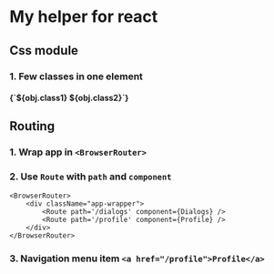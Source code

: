 # My helper for react

## Css module

### 1. Few classes in one element
#### {\`${obj.class1} ${obj.class2}\`}

## Routing

### 1. Wrap app in `<BrowserRouter>`
### 2. Use `Route` with `path` and `component`
	<BrowserRouter>
		<div className="app-wrapper">
			<Route path='/dialogs' component={Dialogs} />
			<Route path='/profile' component={Profile} />
		</div>
	</BrowserRouter>
### 3. Navigation menu item `<a href="/profile">Profile</a>`


